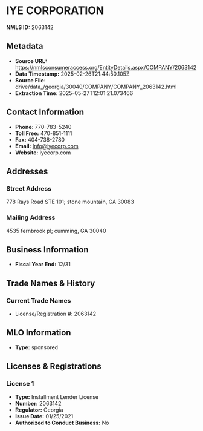 # IYE CORPORATION

**NMLS ID:** 2063142

## Metadata
- **Source URL:** https://nmlsconsumeraccess.org/EntityDetails.aspx/COMPANY/2063142
- **Data Timestamp:** 2025-02-26T21:44:50.105Z
- **Source File:** drive/data_/georgia/30040/COMPANY/COMPANY_2063142.html
- **Extraction Time:** 2025-05-27T12:01:21.073466

## Contact Information
- **Phone:** 770-783-5240
- **Toll Free:** 470-851-1111
- **Fax:** 404-738-2780
- **Email:** Info@iyecorp.com
- **Website:** iyecorp.com

## Addresses
### Street Address
778 Rays Road STE 101; stone mountain, GA 30083

### Mailing Address
4535 fernbrook pl; cumming, GA 30040

## Business Information
- **Fiscal Year End:** 12/31

## Trade Names & History
### Current Trade Names
- License/Registration #: 2063142

## MLO Information
- **Type:** sponsored

## Licenses & Registrations

### License 1
- **Type:** Installment Lender License
- **Number:** 2063142
- **Regulator:** Georgia
- **Issue Date:** 01/25/2021
- **Authorized to Conduct Business:** No
